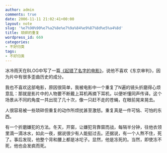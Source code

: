 ```yaml
---
author: admin
comments: true
date: 2006-11-11 21:02:41+00:00
layout: note
slug: '%e7%90%90%e7%a2%8e%e7%9a%84%e9%87%8d%e5%a4%8d'
title: 琐碎的重复
wordpress_id: 669
categories:
- 不好归类
tags:
- 不好归类
---
```


冰冷雨天在BLOG中写了一篇[《起错了名字的电影》](http://www.bullog.cn/blogs/ird/archives/18828.aspx)，说他不喜欢《东京审判》，因为片中有很多歪曲历史的成分。

我也不喜欢这部电影，原因很简单，我被电影中一个重复了N遍的镜头折磨得心烦意乱：那就是影片中的人物要不断戴上耳机再摘下耳机，以便听懂同声传译。这个场景从不同的角度一共出现了几十次，像一只赶不走的苍蝇，在眼前晃来晃去。

人很容易被一些琐碎但重复的动作所烦扰甚至激怒。重复真是一件可恼、可怕的东西。

有一个折磨嫌犯的方法。冬天，开窗，让嫌犯背靠窗而战，每隔半分钟，往他衣领里滴一滴冰水，如此一夜，据说很少有人能挺过去。还据说，有一个人熬不住，死了。事后发现，他整个背和腰上都是冰坨子。显然，他是冻死的。当然，即使冻不死，他也会发疯而死。
